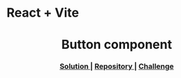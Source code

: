 # React + Vite

<h1 align="center">Button component</h1>

<div align="center">
  <h3>
    <a href="https://button-component-7e7bf.web.app/">
      Solution
    </a>
    <span> | </span>
    <a href="https://github.com/AndrewwwDev/button-component">
      Repository
    </a>
    <span> | </span>
    <a href="https://devchallenges.io/challenges/ohgVTyJCbm5OZyTB2gNY#">
      Challenge
    </a>
  </h3>
</div>
